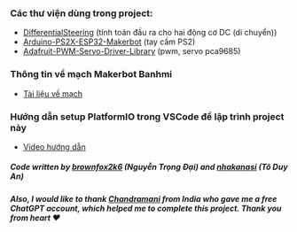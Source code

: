 ### Các thư viện dùng trong project:
- [DifferentialSteering](https://github.com/edumardo/DifferentialSteering) (tính toán đầu ra cho hai động cơ DC (di chuyển))
- [Arduino-PS2X-ESP32-Makerbot](https://github.com/makerviet/Arduino-PS2X-ESP32-Makerbot) (tay cầm PS2)
- [Adafruit-PWM-Servo-Driver-Library](https://github.com/adafruit/Adafruit-PWM-Servo-Driver-Library) (pwm, servo pca9685)

### Thông tin về mạch Makerbot Banhmi
- [Tài liệu về mạch](https://via.makerviet.org/vi/docs/)

### Hướng dẫn setup PlatformIO trong VSCode để lập trình project này
- [Video hướng dẫn](https://www.youtube.com/watch?v=JzyWrPYh2Kg)

##### Code written by [brownfox2k6](https://www.facebook.com/brownfox2k6) (Nguyễn Trọng Đại) and [nhakanasi](https://www.facebook.com/an.toduy.3) (Tô Duy An)
##### Also, I would like to thank [Chandramani](https://github.com/Chandramani04) from India who gave me a free ChatGPT account, which helped me to complete this project. Thank you from heart ❤️
